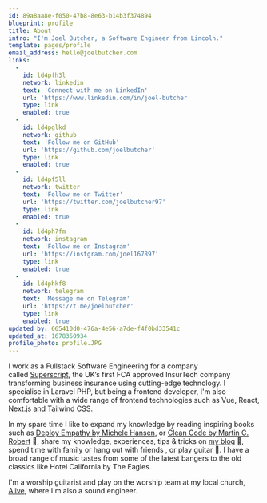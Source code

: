 ```yaml
---
id: 89a8aa8e-f050-47b8-8e63-b14b3f374894
blueprint: profile
title: About
intro: "I'm Joel Butcher, a Software Engineer from Lincoln."
template: pages/profile
email_address: hello@joelbutcher.com
links:
  -
    id: ld4pfh3l
    network: linkedin
    text: 'Connect with me on LinkedIn'
    url: 'https://www.linkedin.com/in/joel-butcher'
    type: link
    enabled: true
  -
    id: ld4pglkd
    network: github
    text: 'Follow me on GitHub'
    url: 'https://github.com/joelbutcher'
    type: link
    enabled: true
  -
    id: ld4pf5ll
    network: twitter
    text: 'Follow me on Twitter'
    url: 'https://twitter.com/joelbutcher97'
    type: link
    enabled: true
  -
    id: ld4ph7fm
    network: instagram
    text: 'Follow me on Instagram'
    url: 'https://instgram.com/joel167897'
    type: link
    enabled: true
  -
    id: ld4phkf8
    network: telegram
    text: 'Message me on Telegram'
    url: 'https://t.me/joelbutcher'
    type: link
    enabled: true
updated_by: 665410d0-476a-4e56-a7de-f4f0bd33541c
updated_at: 1678350934
profile_photo: profile.JPG
---
```

I work as a Fullstack Software Engineering for a company called [Superscript](https://gosuperscript.com/), the UK’s first FCA approved InsurTech company transforming business insurance using cutting-edge technology. I specialise in Laravel PHP, but being a frontend developer, I'm also comfortable with a wide range of frontend technologies such as Vue, React, Next.js and Tailwind CSS.

In my spare time I like to expand my knowledge by reading inspiring books such as [Deploy Empathy by Michele Hansen](https://amzn.to/3JAHZpf), or [Clean Code by Martin C. Robert](https://amzn.to/3ZCkmCe) 📖, share my knowledge, experiences, tips & tricks on [my blog](https://joelbutcher.com/blog) 📓, spend time with family or hang out with friends , or play guitar 🎸. I have a broad range of music tastes from some of the latest bangers to the old classics like Hotel California by The Eagles.

I'm a worship guitarist and play on the worship team at my local church, [Alive](https://alivechurch.org.uk), where I'm also a sound engineer.

